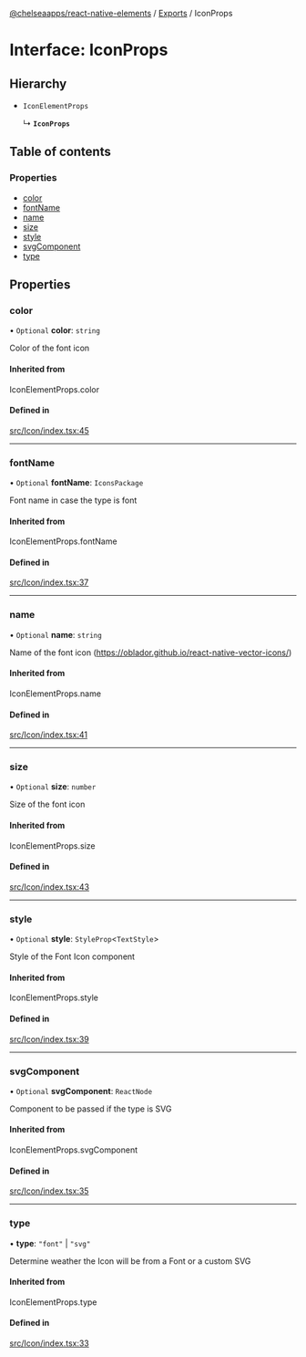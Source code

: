 [@chelseaapps/react-native-elements](../README.md) / [Exports](../modules.md) / IconProps

# Interface: IconProps

## Hierarchy

- `IconElementProps`

  ↳ **`IconProps`**

## Table of contents

### Properties

- [color](IconProps.md#color)
- [fontName](IconProps.md#fontname)
- [name](IconProps.md#name)
- [size](IconProps.md#size)
- [style](IconProps.md#style)
- [svgComponent](IconProps.md#svgcomponent)
- [type](IconProps.md#type)

## Properties

### color

• `Optional` **color**: `string`

Color of the font icon

#### Inherited from

IconElementProps.color

#### Defined in

[src/Icon/index.tsx:45](https://github.com/chelsea-apps/react-native-elements/blob/0b9d864/src/Icon/index.tsx#L45)

___

### fontName

• `Optional` **fontName**: `IconsPackage`

Font name in case the type is font

#### Inherited from

IconElementProps.fontName

#### Defined in

[src/Icon/index.tsx:37](https://github.com/chelsea-apps/react-native-elements/blob/0b9d864/src/Icon/index.tsx#L37)

___

### name

• `Optional` **name**: `string`

Name of the font icon (https://oblador.github.io/react-native-vector-icons/)

#### Inherited from

IconElementProps.name

#### Defined in

[src/Icon/index.tsx:41](https://github.com/chelsea-apps/react-native-elements/blob/0b9d864/src/Icon/index.tsx#L41)

___

### size

• `Optional` **size**: `number`

Size of the font icon

#### Inherited from

IconElementProps.size

#### Defined in

[src/Icon/index.tsx:43](https://github.com/chelsea-apps/react-native-elements/blob/0b9d864/src/Icon/index.tsx#L43)

___

### style

• `Optional` **style**: `StyleProp`<`TextStyle`\>

Style of the Font Icon component

#### Inherited from

IconElementProps.style

#### Defined in

[src/Icon/index.tsx:39](https://github.com/chelsea-apps/react-native-elements/blob/0b9d864/src/Icon/index.tsx#L39)

___

### svgComponent

• `Optional` **svgComponent**: `ReactNode`

Component to be passed if the type is SVG

#### Inherited from

IconElementProps.svgComponent

#### Defined in

[src/Icon/index.tsx:35](https://github.com/chelsea-apps/react-native-elements/blob/0b9d864/src/Icon/index.tsx#L35)

___

### type

• **type**: ``"font"`` \| ``"svg"``

Determine weather the Icon will be from a Font or a custom SVG

#### Inherited from

IconElementProps.type

#### Defined in

[src/Icon/index.tsx:33](https://github.com/chelsea-apps/react-native-elements/blob/0b9d864/src/Icon/index.tsx#L33)
